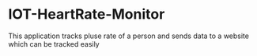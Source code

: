 # IOT-HeartRate-Monitor
This application tracks pluse rate of a person and sends data to a website which can be tracked easily


